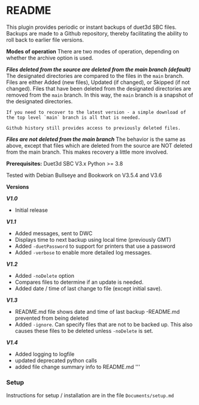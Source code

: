 # README

This plugin provides periodic or instant backups of duet3d SBC files.  Backups are made to a Github repository, thereby facilitating the ability to roll back to earlier file versions.

**Modes of operation**
There are two modes of operation, depending on whether the archive option is used.

***Files deleted from the source are deleted from the main branch (default)***
    The designated directories are compared to the files in the `main` branch. Files are either Added (new files), Updated (if changed), or Skipped (if not changed).  Files that have been deleted from the designated directories are removed from the `main` branch.  In this way, the `main` branch is a snapshot of the designated directories.
    
    If you need to recover to the latest version - a simple download of the top level `main` branch is all that is needed.

    Github history still provides access to previously deleted files.

***Files are not deleted from the main branch***
    The behavior is the same as above, except that files which are deleted from the source are NOT  deleted from the main branch.  This makes recovery a little more involved.

**Prerequisites:**
Duet3d SBC V3.x
Python >= 3.8

Tested with Debian Bullseye and Bookwork on V3.5.4 and V3.6

**Versions**

***V1.0***
- Initial release


***V1.1***
- Added messages, sent to DWC
- Displays time to next backup using local time (previously GMT)
- Added `-duetPassword` to support for printers that use a password
- Added `-verbose` to enable more detailed log messages.

***V1.2***
- Added `-noDelete` option
- Compares files to determine if an update is needed.
- Added date / time of last change to file (except initial save).

***V1.3***
- README.md file shows date and time of last backup
-README.md prevented from being deleted
- Added `-ignore`. Can specify files that are not to be backed up. This also causes these files to be deleted unless `-noDelete` is set.

***V1.4***
- Added logging to logfile
- updated deprecated python calls
- added file change summary info to README.md
''' 

### Setup
Instructions for setup / installation are in the file `Documents/setup.md`